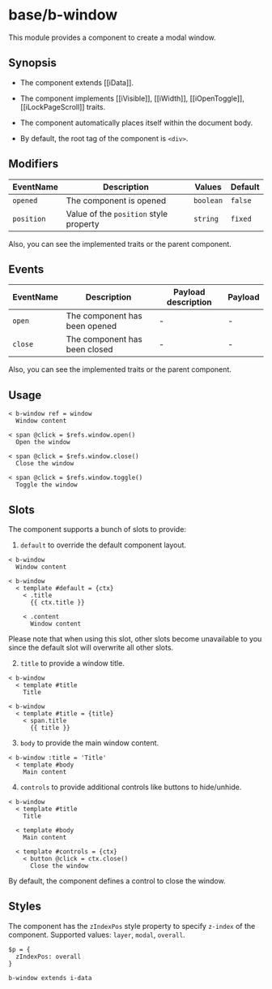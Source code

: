 # base/b-window

This module provides a component to create a modal window.

## Synopsis

* The component extends [[iData]].

* The component implements [[iVisible]], [[iWidth]], [[iOpenToggle]], [[iLockPageScroll]] traits.

* The component automatically places itself within the document body.

* By default, the root tag of the component is `<div>`.

## Modifiers

| EventName    | Description                              | Values    | Default |
| ------------ | ---------------------------------------- | --------- | ------- |
| `opened`     | The component is opened                  | `boolean` | `false` |
| `position`   | Value of the `position` style property   | `string`  | `fixed` |

Also, you can see the implemented traits or the parent component.

## Events

| EventName  | Description                   | Payload description | Payload  |
| ---------- | ----------------------------- | ------------------- | -------- |
| `open`     | The component has been opened | -                   | -        |
| `close`    | The component has been closed | -                   | -        |

Also, you can see the implemented traits or the parent component.

## Usage

```
< b-window ref = window
  Window content
```

```
< span @click = $refs.window.open()
  Open the window

< span @click = $refs.window.close()
  Close the window

< span @click = $refs.window.toggle()
  Toggle the window
```

## Slots

The component supports a bunch of slots to provide:

1. `default` to override the default component layout.

```
< b-window
  Window content
```

```
< b-window
  < template #default = {ctx}
    < .title
      {{ ctx.title }}

    < .content
      Window content
```

Please note that when using this slot,
other slots become unavailable to you since the default slot will overwrite all other slots.

2. `title` to provide a window title.

```
< b-window
  < template #title
    Title
```

```
< b-window
  < template #title = {title}
    < span.title
      {{ title }}
```

3. `body` to provide the main window content.

```
< b-window :title = 'Title'
  < template #body
    Main content
```

4. `controls` to provide additional controls like buttons to hide/unhide.

```
< b-window
  < template #title
    Title

  < template #body
    Main content

  < template #controls = {ctx}
    < button @click = ctx.close()
      Close the window
```

By default, the component defines a control to close the window.

## Styles

The component has the `zIndexPos` style property to specify `z-index` of the component.
Supported values: `layer`, `modal`, `overall`.

```stylus
$p = {
  zIndexPos: overall
}

b-window extends i-data
```
